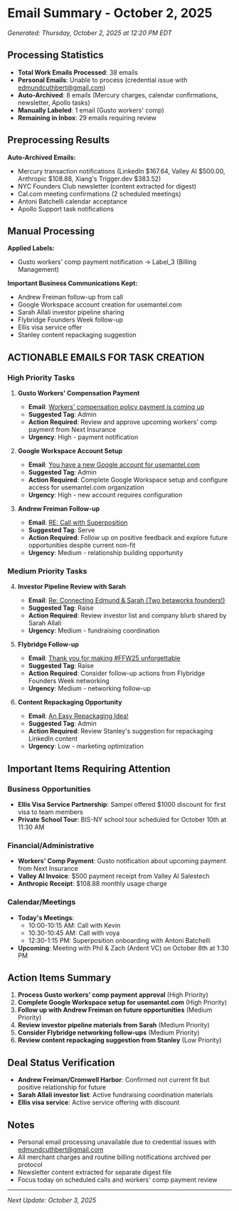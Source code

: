 # Email Summary - October 2, 2025

*Generated: Thursday, October 2, 2025 at 12:20 PM EDT*

## Processing Statistics
- **Total Work Emails Processed**: 38 emails
- **Personal Emails**: Unable to process (credential issue with edmundcuthbert@gmail.com)
- **Auto-Archived**: 8 emails (Mercury charges, calendar confirmations, newsletter, Apollo tasks)
- **Manually Labeled**: 1 email (Gusto workers' comp)
- **Remaining in Inbox**: 29 emails requiring review

## Preprocessing Results
**Auto-Archived Emails:**
- Mercury transaction notifications (LinkedIn $167.64, Valley AI $500.00, Anthropic $108.88, Xiang's Trigger.dev $383.52)
- NYC Founders Club newsletter (content extracted for digest)
- Cal.com meeting confirmations (2 scheduled meetings)
- Antoni Batchelli calendar acceptance
- Apollo Support task notifications

## Manual Processing
**Applied Labels:**
- Gusto workers' comp payment notification → Label_3 (Billing Management)

**Important Business Communications Kept:**
- Andrew Freiman follow-up from call
- Google Workspace account creation for usemantel.com
- Sarah Allali investor pipeline sharing
- Flybridge Founders Week follow-up
- Ellis visa service offer
- Stanley content repackaging suggestion

## ACTIONABLE EMAILS FOR TASK CREATION

### High Priority Tasks

1. **Gusto Workers' Compensation Payment**
   - **Email**: [Workers' compensation policy payment is coming up](https://mail.google.com/mail/u/0/#inbox/199a4c825520fb3d)
   - **Suggested Tag**: Admin
   - **Action Required**: Review and approve upcoming workers' comp payment from Next Insurance
   - **Urgency**: High - payment notification

2. **Google Workspace Account Setup**
   - **Email**: [You have a new Google account for usemantel.com](https://mail.google.com/mail/u/0/#inbox/199a343a84f6e3c4)
   - **Suggested Tag**: Admin
   - **Action Required**: Complete Google Workspace setup and configure access for usemantel.com organization
   - **Urgency**: High - new account requires configuration

3. **Andrew Freiman Follow-up**
   - **Email**: [RE: Call with Superposition](https://mail.google.com/mail/u/0/#inbox/199a3908706d6cda)
   - **Suggested Tag**: Serve
   - **Action Required**: Follow up on positive feedback and explore future opportunities despite current non-fit
   - **Urgency**: Medium - relationship building opportunity

### Medium Priority Tasks

4. **Investor Pipeline Review with Sarah**
   - **Email**: [Re: Connecting Edmund & Sarah (Two betaworks founders!)](https://mail.google.com/mail/u/0/#inbox/199a16debe8c249c)
   - **Suggested Tag**: Raise
   - **Action Required**: Review investor list and company blurb shared by Sarah Allali
   - **Urgency**: Medium - fundraising coordination

5. **Flybridge Follow-up**
   - **Email**: [Thank you for making #FFW25 unforgettable](https://mail.google.com/mail/u/0/#inbox/199a09a183799545)
   - **Suggested Tag**: Raise
   - **Action Required**: Consider follow-up actions from Flybridge Founders Week networking
   - **Urgency**: Medium - networking follow-up

6. **Content Repackaging Opportunity**
   - **Email**: [An Easy Repackaging Idea!](https://mail.google.com/mail/u/0/#inbox/199a0b4ce50cd7c7)
   - **Suggested Tag**: Admin
   - **Action Required**: Review Stanley's suggestion for repackaging LinkedIn content
   - **Urgency**: Low - marketing optimization

## Important Items Requiring Attention

### Business Opportunities
- **Ellis Visa Service Partnership**: Sampei offered $1000 discount for first visa to team members
- **Private School Tour**: BIS-NY school tour scheduled for October 10th at 11:30 AM

### Financial/Administrative
- **Workers' Comp Payment**: Gusto notification about upcoming payment from Next Insurance
- **Valley AI Invoice**: $500 payment receipt from Valley AI Salestech
- **Anthropic Receipt**: $108.88 monthly usage charge

### Calendar/Meetings
- **Today's Meetings**:
  - 10:00-10:15 AM: Call with Kevin
  - 10:30-10:45 AM: Call with voya
  - 12:30-1:15 PM: Superposition onboarding with Antoni Batchelli
- **Upcoming**: Meeting with Phil & Zach (Ardent VC) on October 8th at 1:30 PM

## Action Items Summary

1. **Process Gusto workers' comp payment approval** (High Priority)
2. **Complete Google Workspace setup for usemantel.com** (High Priority)
3. **Follow up with Andrew Freiman on future opportunities** (Medium Priority)
4. **Review investor pipeline materials from Sarah** (Medium Priority)
5. **Consider Flybridge networking follow-ups** (Medium Priority)
6. **Review content repackaging suggestion from Stanley** (Low Priority)

## Deal Status Verification
- **Andrew Freiman/Cromwell Harbor**: Confirmed not current fit but positive relationship for future
- **Sarah Allali investor list**: Active fundraising coordination materials
- **Ellis visa service**: Active service offering with discount

## Notes
- Personal email processing unavailable due to credential issues with edmundcuthbert@gmail.com
- All merchant charges and routine billing notifications archived per protocol
- Newsletter content extracted for separate digest file
- Focus today on scheduled calls and workers' comp payment review

---

*Next Update: October 3, 2025*